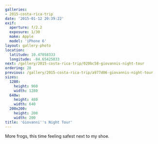 ```yaml
---
galleries:
- 2015-costa-rica-trip
date: '2015-01-12 20:39:22'
exif:
  aperture: f/2.2
  exposure: 1/30
  make: Apple
  model: 'iPhone 6'
layout: gallery-photo
location:
  latitude: 10.47058333
  longitude: -84.65425833
next: /gallery/2015-costa-rica-trip/020bc58-giovannis-night-tour
ordering: 28
previous: /gallery/2015-costa-rica-trip/a977d06-giovannis-night-tour
sizes:
  1280:
    height: 960
    width: 1280
  640w:
    height: 480
    width: 640
  200x200:
    height: 200
    width: 200
title: 'Giovanni''s Night Tour'
---
```


More frogs, this time feeling safest next to my shoe.

